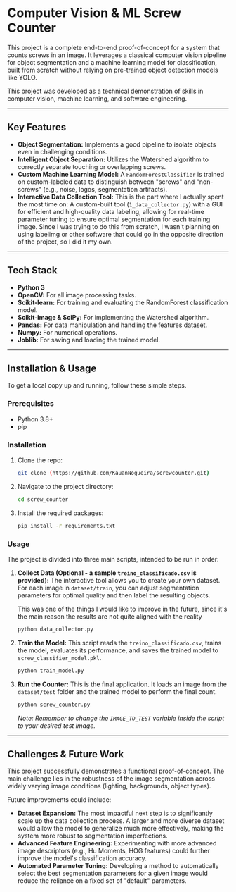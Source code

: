# Computer Vision & ML Screw Counter

This project is a complete end-to-end proof-of-concept for a system that counts screws in an image. It leverages a classical computer vision pipeline for object segmentation and a machine learning model for classification, built from scratch without relying on pre-trained object detection models like YOLO.

This project was developed as a technical demonstration of skills in computer vision, machine learning, and software engineering.

---

## Key Features

* **Object Segmentation:** Implements a good pipeline to isolate objects even in challenging conditions.
* **Intelligent Object Separation:** Utilizes the Watershed algorithm to correctly separate touching or overlapping screws.
* **Custom Machine Learning Model:** A `RandomForestClassifier` is trained on custom-labeled data to distinguish between "screws" and "non-screws" (e.g., noise, logos, segmentation artifacts).
* **Interactive Data Collection Tool:** This is the part where I actually spent the most time on: A custom-built tool (`1_data_collector.py`) with a GUI for efficient and high-quality data labeling, allowing for real-time parameter tuning to ensure optimal segmentation for each training image. Since I was trying to do this from scratch, I wasn't planning on using labelimg or other software that could go in the opposite direction of the project, so I did it my own.

---

## Tech Stack

* **Python 3**
* **OpenCV:** For all image processing tasks.
* **Scikit-learn:** For training and evaluating the RandomForest classification model.
* **Scikit-image & SciPy:** For implementing the Watershed algorithm.
* **Pandas:** For data manipulation and handling the features dataset.
* **Numpy:** For numerical operations.
* **Joblib:** For saving and loading the trained model.

---

## Installation & Usage

To get a local copy up and running, follow these simple steps.

### Prerequisites

* Python 3.8+
* pip

### Installation

1.  Clone the repo:
    ```sh
    git clone (https://github.com/KauanNogueira/screwcounter.git)
    ```
2.  Navigate to the project directory:
    ```sh
    cd screw_counter
    ```
3.  Install the required packages:
    ```sh
    pip install -r requirements.txt
    ```

### Usage

The project is divided into three main scripts, intended to be run in order:

1.  **Collect Data (Optional - a sample `treino_classificado.csv` is provided):**
    The interactive tool allows you to create your own dataset. For each image in `dataset/train`, you can adjust segmentation parameters for optimal quality and then label the resulting objects.

    This was one of the things I would like to improve in the future, since it's the main reason the results are not quite aligned with the reality
    ```sh
    python data_collector.py
    ```

2.  **Train the Model:**
    This script reads the `treino_classificado.csv`, trains the model, evaluates its performance, and saves the trained model to `screw_classifier_model.pkl`.
    ```sh
    python train_model.py
    ```

3.  **Run the Counter:**
    This is the final application. It loads an image from the `dataset/test` folder and the trained model to perform the final count.
    ```sh
    python screw_counter.py
    ```
    *Note: Remember to change the `IMAGE_TO_TEST` variable inside the script to your desired test image.*

---

## Challenges & Future Work

This project successfully demonstrates a functional proof-of-concept. The main challenge lies in the robustness of the image segmentation across widely varying image conditions (lighting, backgrounds, object types).

Future improvements could include:

* **Dataset Expansion:** The most impactful next step is to significantly scale up the data collection process. A larger and more diverse dataset would allow the model to generalize much more effectively, making the system more robust to segmentation imperfections.
* **Advanced Feature Engineering:** Experimenting with more advanced image descriptors (e.g., Hu Moments, HOG features) could further improve the model's classification accuracy.
* **Automated Parameter Tuning:** Developing a method to automatically select the best segmentation parameters for a given image would reduce the reliance on a fixed set of "default" parameters.